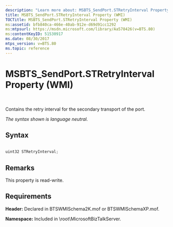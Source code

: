 ```yaml
---
description: "Learn more about: MSBTS_SendPort.STRetryInterval Property (WMI)"
title: MSBTS_SendPort.STRetryInterval Property (WMI)
TOCTitle: MSBTS_SendPort.STRetryInterval Property (WMI)
ms:assetid: bfb840ca-466e-40ab-912e-d69d91cc1292
ms:mtpsurl: https://msdn.microsoft.com/library/Aa578426(v=BTS.80)
ms:contentKeyID: 51530917
ms.date: 08/30/2017
mtps_version: v=BTS.80
ms.topic: reference
---
```


# MSBTS\_SendPort.STRetryInterval Property (WMI)

 

Contains the retry interval for the secondary transport of the port.

*The syntax shown is language neutral.*

## Syntax

```C#
  
uint32 STRetryInterval;  
```

## Remarks

This property is read-write.

## Requirements

**Header:** Declared in BTSWMISchema2K.mof or BTSWMISchemaXP.mof.

**Namespace:** Included in \\root\\MicrosoftBizTalkServer.

